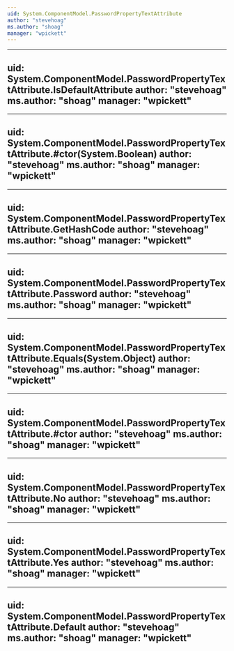 ```yaml
---
uid: System.ComponentModel.PasswordPropertyTextAttribute
author: "stevehoag"
ms.author: "shoag"
manager: "wpickett"
---
```


---
uid: System.ComponentModel.PasswordPropertyTextAttribute.IsDefaultAttribute
author: "stevehoag"
ms.author: "shoag"
manager: "wpickett"
---

---
uid: System.ComponentModel.PasswordPropertyTextAttribute.#ctor(System.Boolean)
author: "stevehoag"
ms.author: "shoag"
manager: "wpickett"
---

---
uid: System.ComponentModel.PasswordPropertyTextAttribute.GetHashCode
author: "stevehoag"
ms.author: "shoag"
manager: "wpickett"
---

---
uid: System.ComponentModel.PasswordPropertyTextAttribute.Password
author: "stevehoag"
ms.author: "shoag"
manager: "wpickett"
---

---
uid: System.ComponentModel.PasswordPropertyTextAttribute.Equals(System.Object)
author: "stevehoag"
ms.author: "shoag"
manager: "wpickett"
---

---
uid: System.ComponentModel.PasswordPropertyTextAttribute.#ctor
author: "stevehoag"
ms.author: "shoag"
manager: "wpickett"
---

---
uid: System.ComponentModel.PasswordPropertyTextAttribute.No
author: "stevehoag"
ms.author: "shoag"
manager: "wpickett"
---

---
uid: System.ComponentModel.PasswordPropertyTextAttribute.Yes
author: "stevehoag"
ms.author: "shoag"
manager: "wpickett"
---

---
uid: System.ComponentModel.PasswordPropertyTextAttribute.Default
author: "stevehoag"
ms.author: "shoag"
manager: "wpickett"
---
